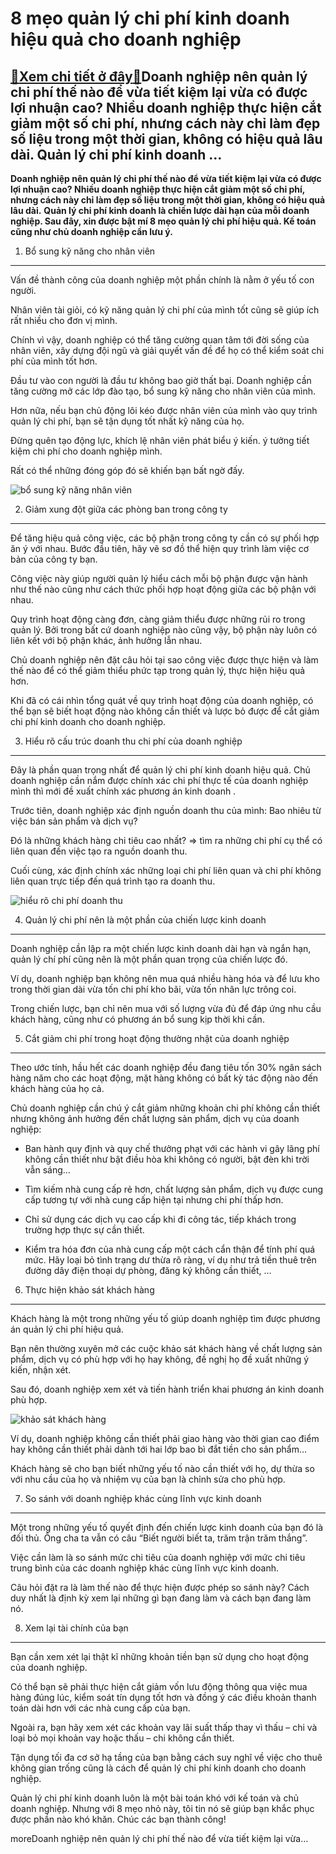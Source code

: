 8 mẹo quản lý chi phí kinh doanh hiệu quả cho doanh nghiệp
==========================================================

[:gift:Xem chi tiết ở đây:gift:](https://hddtvn.com/8-meo-quan-ly-chi-phi-kinh-doanh-hieu-qua-cho-doanh-nghiep/)Doanh nghiệp nên quản lý chi phí thế nào để vừa tiết kiệm lại vừa có được lợi nhuận cao? Nhiều doanh nghiệp thực hiện cắt giảm một số chi phí, nhưng cách này chỉ làm đẹp số liệu trong một thời gian, không có hiệu quả lâu dài. Quản lý chi phí kinh doanh …
--------------------------------------------------------------------------------------------------------------------------------------------------------------------------------------------------------------------------------------------------------------

**Doanh nghiệp nên quản lý chi phí thế nào để vừa tiết kiệm lại vừa có được lợi nhuận cao? Nhiều doanh nghiệp thực hiện cắt giảm một số chi phí, nhưng cách này chỉ làm đẹp số liệu trong một thời gian, không có hiệu quả lâu dài.** **Quản lý chi phí kinh doanh là chiến lược dài hạn của mỗi doanh nghiệp. Sau đây, xin được bật mí 8 mẹo quản lý chi phí hiệu quả. Kế toán cũng như chủ doanh nghiệp cần lưu ý.**


1. Bổ sung kỹ năng cho nhân viên
--------------------------------


Vấn đề thành công của doanh nghiệp một phần chính là nằm ở yếu tố con người.


Nhân viên tài giỏi, có kỹ năng quản lý chi phí của mình tốt cũng sẽ giúp ích rất nhiều cho đơn vị mình.


Chính vì vậy, doanh nghiệp có thể tăng cường quan tâm tới đời sống của nhân viên, xây dựng đội ngũ và giải quyết vấn đề để họ có thể kiểm soát chi phí của mình tốt hơn.


Đầu tư vào con người là đầu tư không bao giờ thất bại. Doanh nghiệp cần tăng cường mở các lớp đào tạo, bổ sung kỹ năng cho nhân viên của mình.


Hơn nữa, nếu bạn chủ động lôi kéo được nhân viên của mình vào quy trình quản lý chi phí, bạn sẽ tận dụng tốt nhất kỹ năng của họ.


Đừng quên tạo động lực, khích lệ nhân viên phát biểu ý kiến. ý tưởng tiết kiệm chi phí cho doanh nghiệp mình.


Rất có thể những đóng góp đó sẽ khiến bạn bất ngờ đấy.


![bổ sung kỹ năng nhân viên](https://hddtvn.com/wp-content/uploads/2021/01/cac-nha-quan-ly-co-the-nhan-biet-mot-nhan-vien-kinh-doanh-gioi-qua-nhung-dau-hieu-nao-1-1571880098485.jpg)


2. Giảm xung đột giữa các phòng ban trong công ty
-------------------------------------------------


Để tăng hiệu quả công việc, các bộ phận trong công ty cần có sự phối hợp ăn ý với nhau. Bước đầu tiên, hãy vẽ sơ đồ thể hiện quy trình làm việc cơ bản của công ty bạn.


Công việc này giúp người quản lý hiểu cách mỗi bộ phận được vận hành như thế nào cũng như cách thức phối hợp hoạt động giữa các bộ phận với nhau.


Quy trình hoạt động càng đơn, càng giảm thiểu được những rủi ro trong quản lý. Bởi trong bất cứ doanh nghiệp nào cũng vậy, bộ phận này luôn có liên kết với bộ phận khác, ảnh hưởng lẫn nhau.


Chủ doanh nghiệp nên đặt câu hỏi tại sao công việc được thực hiện và làm thế nào để có thể giảm thiểu phức tạp trong quản lý, thực hiện hiệu quả hơn.


Khi đã có cái nhìn tổng quát về quy trình hoạt động của doanh nghiệp, có thể bạn sẽ biết hoạt động nào không cần thiết và lược bỏ được để cắt giảm chi phí kinh doanh cho doanh nghiệp.


3. Hiểu rõ cấu trúc doanh thu chi phí của doanh nghiệp
------------------------------------------------------


Đây là phần quan trọng nhất để quản lý chi phí kinh doanh hiệu quả. Chủ doanh nghiệp cần nắm được chính xác chi phí thực tế của doanh nghiệp mình thì mới đề xuất chính xác phương án kinh doanh .


Trước tiên, doanh nghiệp xác định nguồn doanh thu của mình: Bao nhiêu từ việc bán sản phẩm và dịch vụ?


Đó là những khách hàng chi tiêu cao nhất? => tìm ra những chi phí cụ thể có liên quan đến việc tạo ra nguồn doanh thu.


Cuối cùng, xác định chính xác những loại chi phí liên quan và chi phí không liên quan trực tiếp đến quá trình tạo ra doanh thu.


![hiểu rõ chi phí doanh thu ](https://hddtvn.com/wp-content/uploads/2021/01/dao-tao-noi-bo-nhan-su-doanh-nghiep-kynabiz.png)


4. Quản lý chi phí nên là một phần của chiến lược kinh doanh
------------------------------------------------------------


Doanh nghiệp cần lập ra một chiến lược kinh doanh dài hạn và ngắn hạn, quản lý chí phí cũng nên là một phần quan trọng của chiến lược đó.


Ví dụ, doanh nghiệp bạn không nên mua quá nhiều hàng hóa và để lưu kho trong thời gian dài vừa tốn chi phí kho bãi, vừa tốn nhân lực trông coi.


Trong chiến lược, bạn chỉ nên mua với số lượng vừa đủ để đáp ứng nhu cầu khách hàng, cũng như có phương án bổ sung kịp thời khi cần.


5. Cắt giảm chi phí trong hoạt động thường nhật của doanh nghiệp
----------------------------------------------------------------


Theo ước tính, hầu hết các doanh nghiệp đều đang tiêu tốn 30% ngân sách hàng năm cho các hoạt động, mặt hàng không có bất kỳ tác động nào đến khách hàng của họ cả.


Chủ doanh nghiệp cần chú ý cắt giảm những khoản chi phí không cần thiết nhưng không ảnh hưởng đến chất lượng sản phẩm, dịch vụ của doanh nghiệp:




* Ban hành quy định và quy chế thưởng phạt với các hành vi gây lãng phí không cần thiết như bật điều hòa khi không có người, bật đèn khi trời vẫn sáng…

* Tìm kiếm nhà cung cấp rẻ hơn, chất lượng sản phẩm, dịch vụ được cung cấp tương tự với nhà cung cấp hiện tại nhưng chi phí thấp hơn.

* Chỉ sử dụng các dịch vụ cao cấp khi đi công tác, tiếp khách trong trường hợp thực sự cần thiết.

* Kiểm tra hóa đơn của nhà cung cấp một cách cẩn thận để tính phí quá mức. Hãy loại bỏ tình trạng dư thừa rõ ràng, ví dụ như trả tiền thuê trên đường dây điện thoại dự phòng, đăng ký không cần thiết, …



6. Thực hiện khảo sát khách hàng
--------------------------------


Khách hàng là một trong những yếu tố giúp doanh nghiệp tìm được phương án quản lý chi phí hiệu quả.


Bạn nên thường xuyên mở các cuộc khảo sát khách hàng về chất lượng sản phẩm, dịch vụ có phù hợp với họ hay không, đề nghị họ đề xuất những ý kiến, nhận xét.


Sau đó, doanh nghiệp xem xét và tiến hành triển khai phương án kinh doanh phù hợp.


![ khảo sát khách hàng](https://hddtvn.com/wp-content/uploads/2021/01/khao-sat-thi-truong.jpg)


Ví dụ, doanh nghiệp không cần thiết phải giao hàng vào thời gian cao điểm hay không cần thiết phải dành tới hai lớp bao bì đắt tiền cho sản phẩm…


Khách hàng sẽ cho bạn biết những yếu tố nào cần thiết với họ, dự thừa so với nhu cầu của họ và nhiệm vụ của bạn là chỉnh sửa cho phù hợp.


7. So sánh với doanh nghiệp khác cùng lĩnh vực kinh doanh
---------------------------------------------------------


Một trong những yếu tố quyết định đến chiến lược kinh doanh của bạn đó là đối thủ. Ông cha ta vẫn có câu “Biết người biết ta, trăm trận trăm thắng”.


Việc cần làm là so sánh mức chi tiêu của doanh nghiệp với mức chi tiêu trung bình của các doanh nghiệp khác cùng lĩnh vực kinh doanh.


Câu hỏi đặt ra là làm thế nào để thực hiện được phép so sánh này? Cách duy nhất là định kỳ xem lại những gì bạn đang làm và cách bạn đang làm nó.


8. Xem lại tài chính của bạn
----------------------------


Bạn cần xem xét lại thật kĩ những khoản tiền bạn sử dụng cho hoạt động của doanh nghiệp.


Có thể bạn sẽ phải thực hiện cắt giảm vốn lưu động thông qua việc mua hàng đúng lúc, kiểm soát tín dụng tốt hơn và đồng ý các điều khoản thanh toán dài hơn với các nhà cung cấp của bạn.


Ngoài ra, bạn hãy xem xét các khoản vay lãi suất thấp thay vì thấu – chi và loại bỏ mọi khoản vay hoặc thấu – chi không cần thiết.


Tận dụng tối đa cơ sở hạ tầng của bạn bằng cách suy nghĩ về việc cho thuê không gian trống cũng là cách để quản lý chi phí kinh doanh cho doanh nghiệp.


Quản lý chi phí kinh doanh luôn là một bài toán khó với kế toán và chủ doanh nghiệp. Nhưng với 8 mẹo nhỏ này, tôi tin nó sẽ giúp bạn khắc phục được phần nào khó khăn. Chúc các bạn thành công!



moreDoanh nghiệp nên quản lý chi phí thế nào để vừa tiết kiệm lại vừa…

